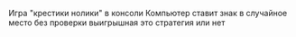 Игра "крестики нолики" в консоли
Компьютер ставит знак в случайное место без проверки выигрышная это стратегия или нет